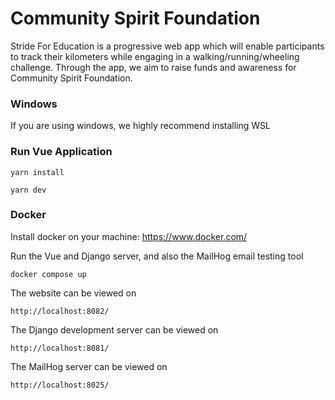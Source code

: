 # Community Spirit Foundation

Stride For Education is a progressive web app which will enable participants to track their kilometers while engaging in a walking/running/wheeling challenge. Through the app, we aim to raise funds and awareness for Community Spirit Foundation.

### Windows

If you are using windows, we highly recommend installing WSL

### Run Vue Application

```
yarn install
```

```
yarn dev
```

### Docker

Install docker on your machine: https://www.docker.com/

Run the Vue and Django server, and also the MailHog email testing tool

```
docker compose up
```

The website can be viewed on

```
http://localhost:8082/
```

The Django development server can be viewed on

```
http://localhost:8081/
```

The MailHog server can be viewed on

```
http://localhost:8025/
```
